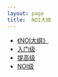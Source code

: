 ```yaml
---
layout: page
title:  NOI大纲
---
```


* [《NOI大纲》](../_posts/course/noi/da-gang)
* [入门级](noi/junior-level)
* [提高级](noi/senior-level)
* [NOI级](noi/noi-level)